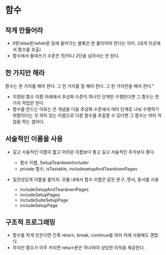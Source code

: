 # 함수

## 작게 만들어라
- if문/else문/while문 등에 들어가는 블록은 한 줄이어야 한다는 의미. (대개 이곳에서 함수를 호출)
- 함수에서 들여쓰기 수준은 1단이나 2단을 넘어서는 안 된다.


## 한 가지만 해라
함수는 한 가지를 해야 한다. 그 한 가지를 잘 해야 한다. 그 한 가지만을 해야 한다."
- 지정된 함수 이름 아래에서 추상화 수준이 하나인 단계만 수행한다면 그 함수는 한 가지 작업만 한다.
- 함수를 만드는 이유는 큰 개념을 다음 추상화 수준에서 여러 단계로 나눠 수행하기 위함이다는 것
의미 있는 이름으로 다른 함수를 추출할 수 있다면 그 함수는 여러 작업을 하는 셈이다.

## 서술적인 이름을 사용
- 길고 서술적인 이름이 짧고 어려운 이름보다 좋고 길고 서술적인 주석보다 좋다.
  - 함수 이름, SetupTeardownIncluder 
  - private 함수, isTestable, includesetupAndTeardownPages
  
- 일관성있게 이름을 붙이자. 모듈 내에서 함수 이름은 같은 문구, 명사, 동사를 사용
  - includeSetupAndTeardownPages
  - includeSetupPages
  - includeSuiteSetupPage
  - includeSetupPage

## 구조적 프로그래밍
- 함수를 작게 만든다면 간혹 return, break, continue를 여러 차례 사용해도 괜찮다.
- 하지만 함수가 아주 커지면 return문은 하나여야 상당한 이익을 제공한다.
